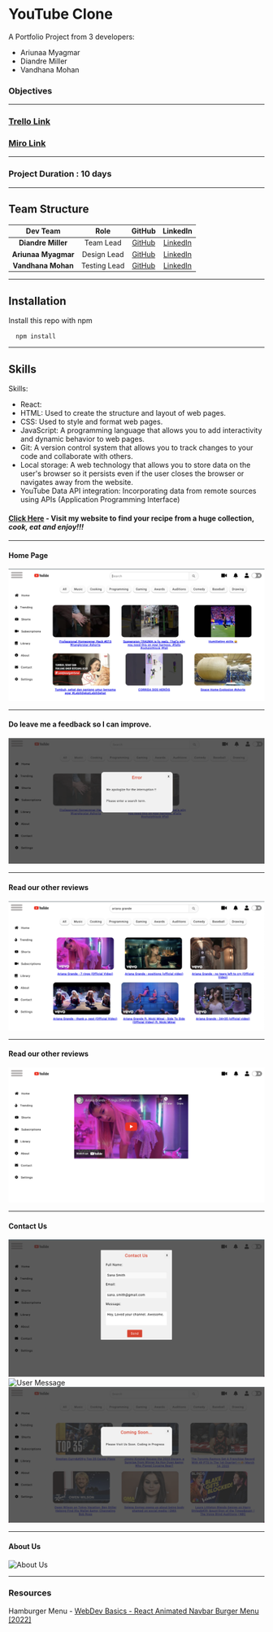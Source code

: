# YouTube Clone

A Portfolio Project from 3 developers:
- Ariunaa Myagmar
- Diandre Miller
- Vandhana Mohan

### Objectives

---

### [Trello Link](https://trello.com/b/Yb57y7Fa/react-youtube)


### [Miro Link](https://miro.com/app/board/uXjVMfRHl7c=/)

---

### Project Duration : 10 days
---

## Team Structure

| Dev Team | Role | GitHub | LinkedIn
| :--------------: | :-------: | :-------: | :-------: |
| **Diandre Miller**  | Team Lead      | [GitHub](https://github.com/DiandreMiller) | [LinkedIn](https://www.linkedin.com/in/diandre-miller/)
| **Ariunaa Myagmar** | Design Lead    | [GitHub](https://github.com/ariunaamy) | [LinkedIn](https://www.linkedin.com/in/ariunaa-myagmar/)
| **Vandhana Mohan**  | Testing Lead   | [GitHub](https://github.com/Vandhana-Mohan) | [LinkedIn](https://www.linkedin.com/in/vandhanamohan/)

---

## Installation

Install this repo with npm

```
  npm install 
```

---

## Skills

Skills:

- React: 
- HTML: Used to create the structure and layout of web pages.
- CSS: Used to style and format web pages.
- JavaScript: A programming language that allows you to add interactivity and dynamic behavior to web pages.
- Git: A version control system that allows you to track changes to your code and collaborate with others.
- Local storage: A web technology that allows you to store data on the user's browser so it persists even if the user closes the browser or navigates away from the website.
- YouTube Data API integration: Incorporating data from remote sources using APIs (Application Programming Interface)


#### [Click Here](https) - Visit my website to find your recipe from a huge collection, _cook, eat and enjoy!!!_

---
#### Home Page


![Home](./src/Images/Home.png)

---

#### Do leave me a feedback so I can improve. 


![Error](./src/Images/Error.png)

---

#### Read our other reviews 


![Searching](./src/Images/Search.png)

---

#### Read our other reviews 


![Video](./src/Images/video.id.png)

---

#### Contact Us 


![Contact Us](./src/Images/Contact%20Us.png)
![User Message](./src/Images/user-message.png)
![Future Works](./src/Images/Future.png)

---

#### About Us 


![About Us](./src/Images/About%20Us.png)

---

### Resources

Hamburger Menu - [WebDev Basics - React Animated Navbar Burger Menu [2022]]()
